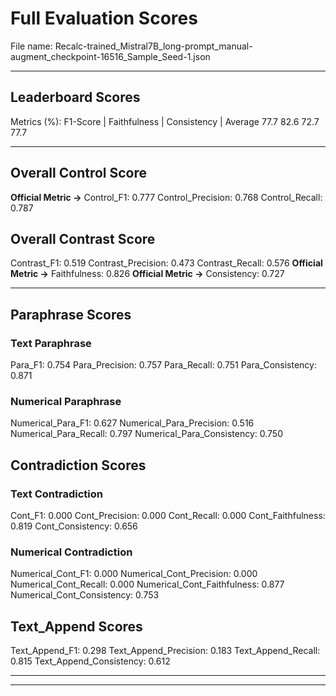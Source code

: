 # Full Evaluation Scores

File name: Recalc-trained_Mistral7B_long-prompt_manual-augment_checkpoint-16516_Sample_Seed-1.json


---

## Leaderboard Scores

Metrics (%): F1-Score | Faithfulness | Consistency | Average
                77.7        82.6          72.7        77.7

---

## Overall Control Score

**Official Metric ->** Control_F1: 0.777
Control_Precision: 0.768
Control_Recall: 0.787

## Overall Contrast Score

Contrast_F1: 0.519
Contrast_Precision: 0.473
Contrast_Recall: 0.576
**Official Metric ->** Faithfulness: 0.826
**Official Metric ->** Consistency: 0.727

---


## Paraphrase Scores


### Text Paraphrase

Para_F1: 0.754
Para_Precision: 0.757
Para_Recall: 0.751
Para_Consistency: 0.871


### Numerical Paraphrase

Numerical_Para_F1: 0.627
Numerical_Para_Precision: 0.516
Numerical_Para_Recall: 0.797
Numerical_Para_Consistency: 0.750


## Contradiction Scores


### Text Contradiction

Cont_F1: 0.000
Cont_Precision: 0.000
Cont_Recall: 0.000
Cont_Faithfulness: 0.819
Cont_Consistency: 0.656


### Numerical Contradiction

Numerical_Cont_F1: 0.000
Numerical_Cont_Precision: 0.000
Numerical_Cont_Recall: 0.000
Numerical_Cont_Faithfulness: 0.877
Numerical_Cont_Consistency: 0.753


## Text_Append Scores

Text_Append_F1: 0.298
Text_Append_Precision: 0.183
Text_Append_Recall: 0.815
Text_Append_Consistency: 0.612

---


---

